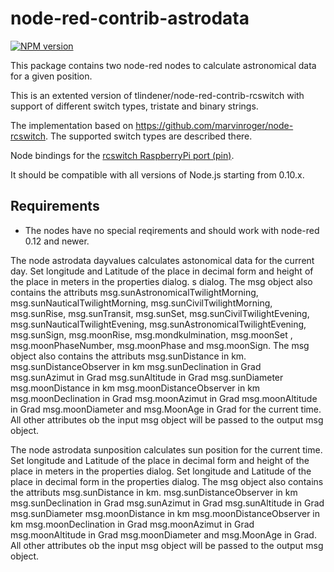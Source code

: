 node-red-contrib-astrodata
=============

[![NPM version](https://badge.fury.io/js/node-red-contrib-astrodata.svg)](http://badge.fury.io/js/node-red-contrib-astrodata)

This package contains two node-red nodes to calculate astronomical data for a given position.


This is an extented version of tlindener/node-red-contrib-rcswitch with support of different switch types, tristate and binary strings.

The implementation based on https://github.com/marvinroger/node-rcswitch. The supported switch types are described there.

Node bindings for the [rcswitch RaspberryPi port (pin)](https://github.com/r10r/rcswitch-pi).

It should be compatible with all versions of Node.js starting from 0.10.x.

## Requirements

* The nodes have no special reqirements and should work with node-red 0.12 and newer.

The node astrodata dayvalues calculates astonomical data for the current day. Set longitude and Latitude of the place in decimal form and height of the place in meters in the properties dialog. s dialog.
The msg object also contains the attributs msg.sunAstronomicalTwilightMorning, msg.sunNauticalTwilightMorning, msg.sunCivilTwilightMorning, msg.sunRise, msg.sunTransit, msg.sunSet, msg.sunCivilTwilightEvening, msg.sunNauticalTwilightEvening, msg.sunAstronomicalTwilightEvening, msg.sunSign, msg.moonRise, msg.mondkulmination, msg.moonSet , msg.moonPhaseNumber, msg.moonPhase and msg.moonSign.
The msg object also contains the attributs msg.sunDistance in km. msg.sunDistanceObserver in km msg.sunDeclination in Grad msg.sunAzimut in Grad msg.sunAltitude in Grad msg.sunDiameter msg.moonDistance in km msg.moonDistanceObserver in km msg.moonDeclination in Grad msg.moonAzimut in Grad msg.moonAltitude in Grad msg.moonDiameter and msg.MoonAge in Grad for the current time.
All other attributes ob the input msg object will be passed to the output msg object.

The node astrodata sunposition calculates sun position for the current time. Set longitude and Latitude of the place in decimal form and height of the place in meters in the properties dialog.
Set longitude and Latitude of the place in decimal form in the properties dialog.
The msg object also contains the attributs msg.sunDistance in km. msg.sunDistanceObserver in km msg.sunDeclination in Grad msg.sunAzimut in Grad msg.sunAltitude in Grad msg.sunDiameter msg.moonDistance in km msg.moonDistanceObserver in km msg.moonDeclination in Grad msg.moonAzimut in Grad msg.moonAltitude in Grad msg.moonDiameter and msg.MoonAge in Grad. All other attributes ob the input msg object will be passed to the output msg object.
